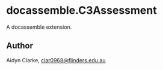 # docassemble.C3Assessment

A docassemble extension.

## Author

Aidyn Clarke, clar0968@flinders.edu.au

